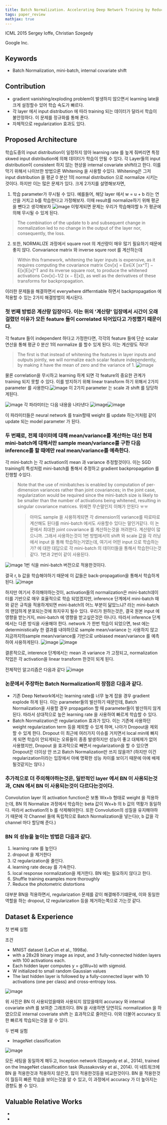 ```yaml
---
title: Batch Normalization. Accelerating Deep Network Training by Reducing Internal Covariate Shift
tags: paper_review
mathjax: true
---
```


ICML 2015
Sergey Ioffe, Christian Szegedy

Google Inc.

## Keywords
-  Batch Normalization, mini-batch, internal covariate shift

## Contribution 
- gradient vanishing/exploding problem이 발생하지 않으면서 learning late을 크게 설정할수 있어 학습 속도가 빠르다.
- 각 layer 에서 input distribution 에 따라 training 되는 데이터가 달라서 학습이 불안정하다. 이 문제를 정규화를 통해 푼다.
- 자체적으로 regularization 효과도 있다.

## Proposed Architecture
 학습도중의 input distribution이 일정하지 않아 learning rate 를 높게 줘버리면 특정 skwed input distribution에 의해 데이터가 학습이 안될 수 있다.
각 Layer들의 input distribution이 consistent 하지 않는 현상을 internal covariate shift라고 한다.
이를 막기 위해서 나이브한 방법으론 Whitening 을 사용할 수있다.
Whitening은 그저 input distribution 을 평균 0 분산 1의 normal distribution 으로 normalize 시키는것이다.
하지만 이는 많은 문제가 있다.
크게 2가지를 설명해보자면,
1. 학습 parameter가 무시될 수 있다. 예를들어, 해당 layer 에서 w = u + b 라는 연산을 거치고 b를 학습한다고 가정해보자.
  이때 result를 normalize하기 위해 평균을 뺀다고 생각해보자
  ![image](https://user-images.githubusercontent.com/26921984/52725336-5d93be00-2ff4-11e9-972b-c18c7eed2ce6.png)
  이렇게되면 문제는 우리가 학습해야할 b 가 평균에의해 무시될 수 있게 된다.
> The combination of the update to b and subsequent change in normalization led to no change in the output of the layer nor, consequently, the loss.
2. 또한, NORMALIZE 과정에서 square root 의 계산량이 매우 많기 필요하기 때문에 좋지 않다.
  Convariance matrix 와 inverse squre root 를 계산하는데 
> Within this framework, whitening the layer inputs is expensive, as it requires computing the covariance matrix Cov[x] = Ex∈X [xx^T] − E[x]E[x]^T and its inverse square root, to produce the whitened activations Cov[x]−1/2 (x − E[x]), as well as the derivatives of these transforms for backpropagation.

이러한 문제들을 해결하면서 everywhere differntiable 하면서 backpropagation 에 적용할 수 있는 2가지 해결방법이 제시된다.

### 첫 번째 방법은 계산량 입장이다. 이는 위의 '계산량' 입장에서 시간이 오래 걸렸던 이유가 모든 feature 들이 correlated 되어있다고 가정했기 때문이다.
각 feature 들이 independent 하다고 가정한다면, 각각의 feature 들에 단순 scalar 연산을 통해 평균 0 분산 1의 normalize 를 할수 있게 된다. 이는 계산량도 적다!
>The first is that instead of whitening the features in layer inputs and outputs jointly, we will normalize each scalar feature independently, by making it have the mean of zero and the variance of 1. 
>![image](https://user-images.githubusercontent.com/26921984/52726239-28886b00-2ff6-11e9-90c1-469c0b9085c6.png)

물론 correlation을 무시하고 learning 하계 되면 각 feature의 중요한 관계가 training 되지 못할 수 있다.
이를 방지하기 위해 linear transform 하기 위해서 2가지 parameter 를 사용한다.![image](https://user-images.githubusercontent.com/26921984/52726547-bc5a3700-2ff6-11e9-8468-eb34ec5cbd9b.png) 이 2가지 parameter 는 scale 과 shift 를 담당하게된다.

![image](https://user-images.githubusercontent.com/26921984/52726552-bfedbe00-2ff6-11e9-8a55-454fa0287668.png)
각 파라미터는 다음 내용을 나타낸다 ![image](https://user-images.githubusercontent.com/26921984/52726597-d7c54200-2ff6-11e9-945f-089d9b12e499.png)![image](https://user-images.githubusercontent.com/26921984/52726603-da279c00-2ff6-11e9-84a5-29e7e8e97886.png) 

이 파라미터들은 neural network 를 train할때 weight 를 update 하는거처럼 같이 update 되는 model parameter 가 된다.


### 두 번째로, 전체 데이터에 대해 mean/variance를 계산하는 대신 현재 mini-batch에 대해서만 sample mean/variance를 구한 다음 inference를 할 때에만 real mean/variance를 예측한다.

각 mini-batch 는 각 activation의 mean 과 variance 추정할것이다. 이는 SGD training의 특성처럼 mini-batch를 통해서 추정하고 gradient backpropagation 를 진행할 수있다.
>Note that the use of minibatches is enabled by computation of per-dimension variances rather than joint covariances; in the joint case, regularization would be required since the mini-batch size is
>likely to be smaller than the number of activations being whitened, resulting in singular covariance matrices.
>위에껀 무슨말인지 이해가 안된다 ㅠㅠ 
>
>> 아마도 sample 을 사용하게되면 각 dimension의 variance를 따로따로 계산해도 된다를 mini-batch 에서도 사용할수 있다는 말인거같다. 이 논문에서 최대한 joint covariance 를 계산하는것을 꺼려한다. 계산량이 많으니까. 그래서 사용하는것이 1번 방법에서의 shift 와 scale 값을 각 러닝에서 input 을 통해 학습하는거였는데, 여기서 어떤 input 으로 학습하는가? 에 대한 대답으로 각 mini-batch 의 데이터들을 통해서 학습한다는것 같다. 1번과 2번이 같이 사용된다.

![image](https://user-images.githubusercontent.com/26921984/52727759-42777d00-2ff9-11e9-95ae-cb68cb7b9142.png)
1번 식을 mini-batch 버전으로 적용한것이다.

결국 r, b 값을 학습해야하기 때문에 이 값들은 back-propagation을 통해서 학습하게 된다.
![image](https://user-images.githubusercontent.com/26921984/52796944-1c64e200-30b8-11e9-9470-07cbddb470d1.png)

하지만 여기서 주의해야하는것이, activation들의 normalization은 mini-batch데이터를 기반으로 매우 효율적으로 학습 되었겠지만, inference 단계에서 mini-batch 때와 같은 규칙을 적용하게되면 mini-batch의 어느 부분이 닮았느냐? 라는 mini-batch의 랜덤하게 분포되는것에 좌지우지 될수 있다. 우리가 원하는것은, 결국 원본 input 에 영향을 받는거지, mini-batch 에 영향을 받고싶은것은 아니다.
따라서 inference 단계에서는 다른 방식을 사용해야 한다.
network 가 한번 학습이 되었으면, test 에는 deterministically 한 결과를 내야하므로 sample mean/variance 는 사용하지 않고 지금까지의sample mean/variance를 기반으로 unbiased mean/variance 를 예측하여 사용하게된다.
![image](https://user-images.githubusercontent.com/26921984/52800325-dfe8b480-30be-11e9-924f-445fbd582cb3.png) ![image](https://user-images.githubusercontent.com/26921984/52800232-a9ab3500-30be-11e9-86ba-95e4af8aa918.png)

결론적으로, interence 단계에서는 mean 과 variance 가 고정되고, normalization 작업은 각 activation을  linear transform 한것이 되게 된다.

전체적인 알고리즘은 다음과 같다
![image](https://user-images.githubusercontent.com/26921984/52727820-6470ff80-2ff9-11e9-9ff9-1f1d17702a52.png)

###  논문에서 주장하는 Batch Normalization의 장점은 다음과 같다.

- 기존 Deep Network에서는 learning rate를 너무 높게 잡을 경우 gradient explode 하게 된다.  이는 parameter들의 발산하기 때문인데, Batch Normalization을 사용할 경우 propagation 할 때 parameter들이 발산하지 않게 된다. 따라서 상대적으로 높은 learning rate 을 사용하여 빠르게 학습할 수 있다.
- Batch Normalization은 regularization 효과가 있다. 이는 기존에 사용하던 weight regularization term 등을 제외할 수 있게 하며, 나아가 Dropout을 제외할 수 있게 한다. Dropout 이 최근에 여러가지 이슈를 거치면서 local min에 빠지게 되면 학습이 안되게되는 오류들이 종종 발생하지만 성능이 좋고 대체제가 없어 사용했지만, Dropout 을 효과적으로 빼면서 regularization을 할 수 있으면 Dropout은 더이상 안 쓰고 Batch Normalization만 쓰지 않을까? (하지만 이건 regularization이라는 입장에서 아예 명확한 성능 차이를 보이기 때문에 아예 배제될것같지는 않다.)

###  추가적으로 더 주의해야하는것은, 일반적인 layer 에서 BN 이 사용되는것과, CNN 에서 BN 이 사용되는것이 다르다는것이다.
Convolution layer 의 activation function은 보통 Wx+b 형태로 weight 을 적용하는데, BN 의 Normalize 과정에서 학습하는 beta 값이 Wx+b 의 b 값의 역활가 동일하다. 따라서 activation의 b 를 삭제해야한다.
또한 Convolution의 성질을 유지해야하기 때문에 각 Channel 들에 독립적으로 Batch Normalization을 넣는다(r, b 값을 각 channel 마다 할당해 준다.) 

### BN 의 성능을 높이는 방법은 다음과 같다.
1. learning rate 를 높인다
2. dropout 을 제거한다
3. l2 regularization을 줄인다.
4. learning rate decay 를 가속한다.
5. local response normalization을 제거한다. BN 에는 필요하지 않다고 한다.
6. Shuffle training examples more thoroughly
7. Reduce the photometric distortions

대부분 BN을 적용하면서, regularization 문제를 같이 해결해주기떄문에, 이와 동일한 역할을 하는 dropout, l2 regularization 등을 제거하는쪽으로 가는것 같다.


## Dataset & Experience

첫 번째 실험 

조건
- MNIST dataset (LeCun et al., 1998a).
- with a 28x28 binary image as input, and 3 fully-connected hidden layers with 100 activations each.
- Each hidden layer computes y = g(Wu+b) with sigmoid.
- W initialized to small random Gaussian values
- The last hidden layer is followed by a fully-connected layer with 10 activations (one per class) and cross-entropy loss.

![image](https://user-images.githubusercontent.com/26921984/52801671-c09f5680-30c1-11e9-8706-aa4ecbf9c4ec.png)

위 사진은 BN 이 사용되었을때와 사용되지 않았을때의 accuracy 와 internal covariate shift 를 보여준 그래프이다.
BN 을 사용하면 당연히도 normalization 을 하였으므로 internal coveriate shift 는 효과적으로 줄어든다.
이와 더불어 accuracy 또한 빠르게 학습되는것을 알 수 있다.


두 번째 실험

- ImageNet classification

![image](https://user-images.githubusercontent.com/26921984/52802132-a619ad00-30c2-11e9-93dc-25cc34412eba.png)

모든 세팅을 동일하게 해두고, Inception network (Szegedy et al., 2014), trained on the ImageNet classification task (Russakovsky et al., 2014). 이 네트워크에 BN 을 적용한것과 적용하지 않은것, 많이 적용한것등을 비교한것이다.
BN 을 적용한것이 월등히 빠른 학습을 보이는것을 알 수 있고, 이 과정에서 accuracy 가 더 높아지는 경향도 볼 수 있다.


## Valuable Relative Works
- 
- 
